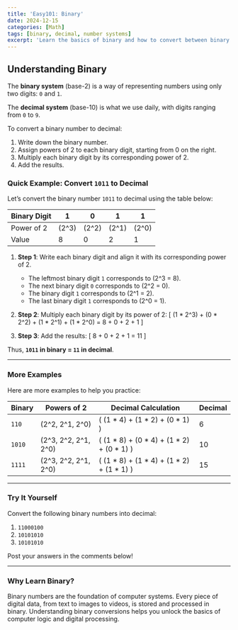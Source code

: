 ```yaml
---
title: 'Easy101: Binary'
date: 2024-12-15
categories: [Math]
tags: [binary, decimal, number systems]
excerpt: 'Learn the basics of binary and how to convert between binary and decimal numbers'
---
```

## Understanding Binary
The **binary system** (base-2) is a way of representing numbers using only two digits: `0` and `1`.

The **decimal system** (base-10) is what we use daily, with digits ranging from `0` to `9`.

To convert a binary number to decimal:
1. Write down the binary number.
2. Assign powers of 2 to each binary digit, starting from 0 on the right.
3. Multiply each binary digit by its corresponding power of 2.
4. Add the results.

### **Quick Example: Convert `1011` to Decimal**

Let’s convert the binary number `1011` to decimal using the table below:

| Binary Digit | 1   | 0   | 1   | 1   |
|--------------|-----|-----|-----|-----|
| Power of 2   | \(2^3\) | \(2^2\) | \(2^1\) | \(2^0\) |
| Value        | 8   | 0   | 2   | 1   |

1. **Step 1**: Write each binary digit and align it with its corresponding power of 2.
   - The leftmost binary digit `1` corresponds to \(2^3 = 8\).
   - The next binary digit `0` corresponds to \(2^2 = 0\).
   - The binary digit `1` corresponds to \(2^1 = 2\).
   - The last binary digit `1` corresponds to \(2^0 = 1\).

2. **Step 2**: Multiply each binary digit by its power of 2:
   \[
   (1 * 2^3) + (0 * 2^2) + (1 * 2^1) + (1 * 2^0)
   = 8 + 0 + 2 + 1
   \]

3. **Step 3**: Add the results:
   \[
   8 + 0 + 2 + 1 = 11
   \]

Thus, **`1011` in binary = `11` in decimal**.

---

### **More Examples**

Here are more examples to help you practice:

| Binary  | Powers of 2          | Decimal Calculation                          | Decimal |
|---------|-----------------------|---------------------------------------------|---------|
| `110`   | \(2^2, 2^1, 2^0\)    | \( (1 * 4) + (1 * 2) + (0 * 1) \) | 6       |
| `1010`  | \(2^3, 2^2, 2^1, 2^0\)| \( (1 * 8) + (0 * 4) + (1 * 2) + (0 * 1) \) | 10      |
| `1111`  | \(2^3, 2^2, 2^1, 2^0\)| \( (1 * 8) + (1 * 4) + (1 * 2) + (1 * 1) \) | 15      |

---

### **Try It Yourself**

Convert the following binary numbers into decimal:
1. `11000100`
2. `10101010`
3. `10101010`

Post your answers in the comments below!

---

### **Why Learn Binary?**

Binary numbers are the foundation of computer systems. Every piece of digital data, from text to images to videos, is stored and processed in binary. Understanding binary conversions helps you unlock the basics of computer logic and digital processing.
